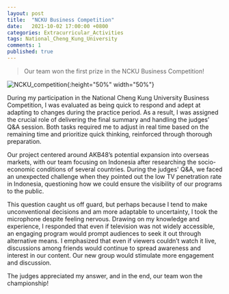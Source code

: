```yaml
---
layout: post
title:  "NCKU Business Competition"
date:   2021-10-02 17:00:00 +0800
categories: Extracurricular_Activities
tags: National_Cheng_Kung_University
comments: 1
published: true 
---
```

> Our team won the first prize in the NCKU Business Competition!

![NCKU_competition]({{site.baseurl}}/assets/res/NCKU_competition.png){:height="50%" width="50%"}


<p>During my participation in the National Cheng Kung University Business Competition, I was evaluated as being quick to respond and adept at adapting to changes during the practice period. As a result, I was assigned the crucial role of delivering the final summary and handling the judges’ Q&A session. Both tasks required me to adjust in real time based on the remaining time and prioritize quick thinking, reinforced through thorough preparation.</p>

<p>Our project centered around AKB48’s potential expansion into overseas markets, with our team focusing on Indonesia after researching the socio-economic conditions of several countries. During the judges' Q&A, we faced an unexpected challenge when they pointed out the low TV penetration rate in Indonesia, questioning how we could ensure the visibility of our programs to the public.</p>

<p>This question caught us off guard, but perhaps because I tend to make unconventional decisions and am more adaptable to uncertainty, I took the microphone despite feeling nervous. Drawing on my knowledge and experience, I responded that even if television was not widely accessible, an engaging program would prompt audiences to seek it out through alternative means. I emphasized that even if viewers couldn’t watch it live, discussions among friends would continue to spread awareness and interest in our content. Our new group would stimulate more engagement and discussion.</p>

<p>The judges appreciated my answer, and in the end, our team won the championship!</p>